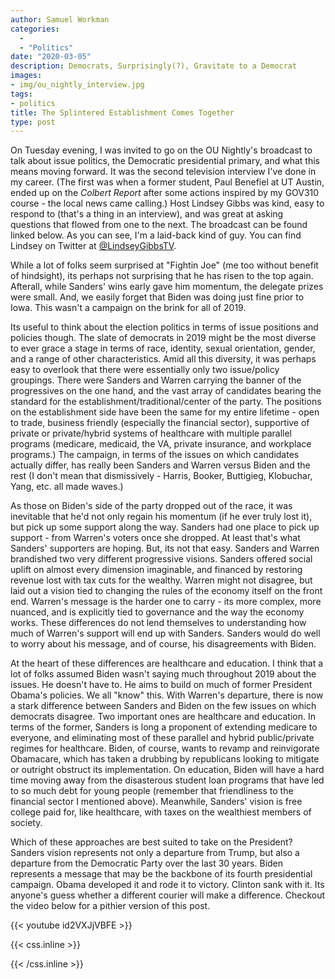 ```yaml
---
author: Samuel Workman
categories:
  -
  - "Politics"
date: "2020-03-05"
description: Democrats, Surprisingly(?), Gravitate to a Democrat
images:
- img/ou_nightly_interview.jpg
tags:
- politics
title: The Splintered Establishment Comes Together
type: post
---
```


On Tuesday evening, I was invited to go on the OU Nightly's broadcast to talk about issue politics, the Democratic presidential primary, and what this means moving forward. It was the second television interview I've done in my career. (The first was when a former student, Paul Benefiel at UT Austin, ended up on the *Colbert Report* after some actions inspired by my GOV310 course - the local news came calling.) Host Lindsey Gibbs was kind, easy to respond to (that's a thing in an interview), and was great at asking questions that flowed from one to the next. The broadcast can be found linked below. As you can see, I'm a laid-back kind of guy. You can find Lindsey on Twitter at [@LindseyGibbsTV](https://twitter.com/LindseyGibbsTV?s=20).

While a lot of folks seem surprised at "Fightin Joe" (me too without benefit of hindsight), its perhaps not surprising that he has risen to the top again. Afterall, while Sanders' wins early gave him momentum, the delegate prizes were small. And, we easily forget that Biden was doing just fine prior to Iowa. This wasn't a campaign on the brink for all of 2019.

Its useful to think about the election politics in terms of issue positions and policies though. The slate of democrats in 2019 might be the most diverse to ever grace a stage in terms of race, identity, sexual orientation, gender, and a range of other characteristics. Amid all this diversity, it was perhaps easy to overlook that there were essentially only two issue/policy groupings. There were Sanders and Warren carrying the banner of the progressives on the one hand, and the vast array of candidates bearing the standard for the establishment/traditional/center of the party. The positions on the establishment side have been the same for my entire lifetime - open to trade, business friendly (especially the financial sector), supportive of private or private/hybrid systems of healthcare with multiple parallel programs (medicare, medicaid, the VA, private insurance, and workplace programs.) The campaign, in terms of the issues on which candidates actually differ, has really been Sanders and Warren versus Biden and the rest (I don't mean that dismissively - Harris, Booker, Buttigieg, Klobuchar, Yang, etc. all made waves.)

As those on Biden's side of the party dropped out of the race, it was inevitable that he'd not only regain his momentum (if he ever truly lost it), but pick up some support along the way. Sanders had one place to pick up support - from Warren's voters once she dropped. At least that's what Sanders' supporters are hoping. But, its not that easy. Sanders and Warren brandished two very different progressive visions. Sanders offered social uplift on almost every dimension imaginable, and financed by restoring revenue lost with tax cuts for the wealthy. Warren might not disagree, but laid out a vision tied to changing the rules of the economy itself on the front end. Warren's message is the harder one to carry - its more complex, more nuanced, and is explicitly tied to governance and the way the economy works. These differences do not lend themselves to understanding how much of Warren's support will end up with Sanders. Sanders would do well to worry about his message, and of course, his disagreements with Biden.

At the heart of these differences are healthcare and education. I think that a lot of folks assumed Biden wasn't saying much throughout 2019 about the issues. He doesn't have to. He aims to build on much of former President Obama's policies. We all "know" this. With Warren's departure, there is now a stark difference between Sanders and Biden on the few issues on which democrats disagree. Two important ones are healthcare and education. In terms of the former, Sanders is long a proponent of extending medicare to everyone, and eliminating most of these parallel and hybrid public/private regimes for healthcare. Biden, of course, wants to revamp and reinvigorate Obamacare, which has taken a drubbing by republicans looking to mitigate or outright obstruct its implementation. On education, Biden will have a hard time moving away from the disasterous student loan programs that have led to so much debt for young people (remember that friendliness to the financial sector I mentioned above). Meanwhile, Sanders' vision is free college paid for, like healthcare, with taxes on the wealthiest members of society.

Which of these approaches are best suited to take on the President? Sanders vision represents not only a departure from Trump, but also a departure from the Democratic Party over the last 30 years. Biden represents a message that may be the backbone of its fourth presidential campaign. Obama developed it and rode it to victory. Clinton sank with it. Its anyone's guess whether a different courier will make a difference. Checkout the video below for a pithier version of this post.

{{< youtube id2VXJjVBFE >}}

{{< css.inline >}}
<style>
.canon { background: white; width: 100%; height: auto;}
</style>
{{< /css.inline >}}